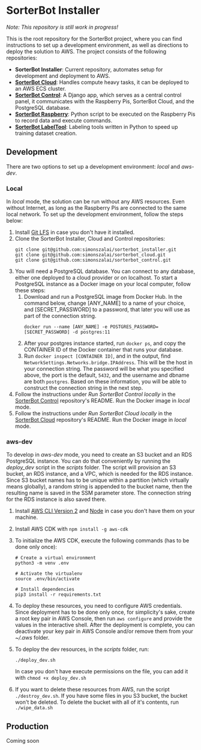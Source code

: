 # SorterBot Installer
*Note: This repository is still work in progress!*

This is the root repository for the SorterBot project, where you can find instructions to set up a development environment, as well as directions to deploy the solution to AWS. The project consists of the following repositories:

- **SorterBot Installer**: Current repository, automates setup for development and deployment to AWS.
- **[SorterBot Cloud](https://github.com/simonszalai/sorterbot_cloud)**: Handles compute heavy tasks, it can be deployed to an AWS ECS cluster.
- **[SorterBot Control](https://github.com/simonszalai/sorterbot_control)**: A Django app, which serves as a central control panel, it communicates with the Raspberry Pis, SorterBot Cloud, and the PostgreSQL database.
- **[SorterBot Raspberry](https://github.com/simonszalai/sorterbot_raspberry)**: Python script to be executed on the Raspberry Pis to record data and execute commands.
- **[SorterBot LabelTool](https://github.com/simonszalai/sorterbot_labeltool)**: Labeling tools written in Python to speed up training dataset creation.

## Development
There are two options to set up a development environment: *local* and *aws-dev*. 

### Local
In *local* mode, the solution can be run without any AWS resources. Even without Internet, as long as the Raspberry Pis are connected to the same local network. To set up the development environment, follow the steps below:

1. Install [Git LFS](https://git-lfs.github.com/) in case you don't have it installed.
1. Clone the SorterBot Installer, Cloud and Control repositories:
    ```
    git clone git@github.com:simonszalai/sorterbot_installer.git
    git clone git@github.com:simonszalai/sorterbot_cloud.git
    git clone git@github.com:simonszalai/sorterbot_control.git
    ```
1. You will need a PostgreSQL database. You can connect to any database, either one deployed to a cloud provider or on localhost. To start a PostgreSQL instance as a Docker image on your local computer, follow these steps:
    1. Download and run a PostgreSQL image from Docker Hub. In the command below, change [ANY_NAME] to a name of your choice, and [SECRET_PASSWORD] to a password, that later you will use as part of the connection string.
        ```
        docker run --name [ANY_NAME] -e POSTGRES_PASSWORD=[SECRET_PASSWORD] -d postgres:11
        ```
   1. After your postgres instance started, run `docker ps`, and copy the CONTAINER ID of the Docker container that runs your database.
   1. Run `docker inspect [CONTAINER ID]`, and in the output, find `NetworkSettings.Networks.bridge.IPAddress`. This will be the host in your connection string. The password will be what you specified above, the port is the default, `5432`, and the username and dbname are both `postgres`. Based on these information, you will be able to construct the connection string in the next step.
1. Follow the instructions under *Run SorterBot Control locally* in the [SorterBot Control](https://github.com/simonszalai/sorterbot_control) repository's README. Run the Docker image in *local* mode.
1. Follow the instructions under *Run SorterBot Cloud locally* in the [SorterBot Cloud](https://github.com/simonszalai/sorterbot_cloud) repository's README. Run the Docker image in *local* mode.

### aws-dev
To develop in *aws-dev* mode, you need to create an S3 bucket and an RDS PostgreSQL instance. You can do that conveniently by running the *deploy_dev* script in the *scripts* folder. The script will provision an S3 bucket, an RDS instance, and a VPC, which is needed for the RDS instance. Since S3 bucket names has to be unique within a partition (which virtually means globally), a random string is appended to the bucket name, then the resulting name is saved in the SSM parameter store. The connection string for the RDS instance is also saved there.

1. Install [AWS CLI Version 2](https://docs.aws.amazon.com/cli/latest/userguide/install-cliv2.html) and [Node](https://nodejs.org/en/download/) in case you don't have them on your machine.
1. Install AWS CDK with `npm install -g aws-cdk`
1. To initialize the AWS CDK, execute the following commands (has to be done only once):
    ```
    # Create a virtual environment
    python3 -m venv .env

    # Activate the virtualenv
    source .env/bin/activate

    # Install dependencies
    pip3 install -r requirements.txt
    ```

1. To deploy these resources, you need to configure AWS credentials. Since deployment has to be done only once, for simplicity's sake, create a root key pair in AWS Console, then run `aws configure` and provide the values in the interactive shell. After the deployment is complete, you can deactivate your key pair in AWS Console and/or remove them from your *~/.aws* folder.

1. To deploy the dev resources, in the *scripts* folder, run:
    ```
    ./deploy_dev.sh
    ```
    In case you don't have execute permissions on the file, you can add it with `chmod +x deploy_dev.sh`

1. If you want to delete these resources from AWS, run the script `./destroy_dev.sh`. If you have some files in you S3 bucket, the bucket won't be deleted. To delete the bucket with all of it's contents, run `./wipe_data.sh`

## Production
Coming soon
